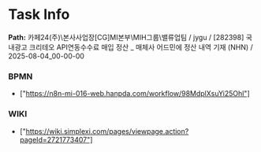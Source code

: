 # Task Info

**Path:** 카페24(주)\본사사업장\[CG]MI본부\MIH그룹\밸류업팀 / jygu / [282398] 국내광고 크리테오 API연동수수료 매입 정산 _ 매체사 어드민에 정산 내역 기재 (NHN) / 2025-08-04_00-00-00

### BPMN
- ["https://n8n-mi-016-web.hanpda.com/workflow/98MdplXsuYi25Ohl"]

### WIKI
- ["https://wiki.simplexi.com/pages/viewpage.action?pageId=2721773407"]

